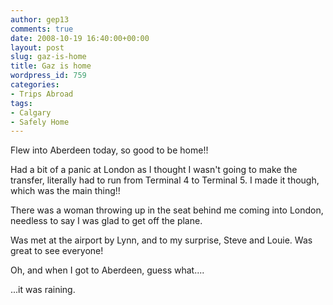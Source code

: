 ```yaml
---
author: gep13
comments: true
date: 2008-10-19 16:40:00+00:00
layout: post
slug: gaz-is-home
title: Gaz is home
wordpress_id: 759
categories:
- Trips Abroad
tags:
- Calgary
- Safely Home
---
```


Flew into Aberdeen today, so good to be home!!

Had a bit of a panic at London as I thought I wasn't going to make the transfer, literally had to run from Terminal 4 to Terminal 5. I made it though, which was the main thing!!

There was a woman throwing up in the seat behind me coming into London, needless to say I was glad to get off the plane.

Was met at the airport by Lynn, and to my surprise, Steve and Louie. Was great to see everyone!

Oh, and when I got to Aberdeen, guess what....

...it was raining.
